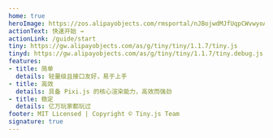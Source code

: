```yaml
---
home: true
heroImage: https://zos.alipayobjects.com/rmsportal/nJBojwdMJfUqpCWvwyoA.png@160w
actionText: 快速开始 →
actionLink: /guide/start
tiny: https://gw.alipayobjects.com/as/g/tiny/tiny/1.1.7/tiny.js
tinyd: https://gw.alipayobjects.com/as/g/tiny/tiny/1.1.7/tiny.debug.js
features:
- title: 简单
  details: 轻量级且接口友好，易于上手
- title: 高效
  details: 具备 Pixi.js 的核心渲染能力，高效而强劲
- title: 稳定
  details: 亿万玩家都玩过
footer: MIT Licensed | Copyright © Tiny.js Team
signature: true
---
```

